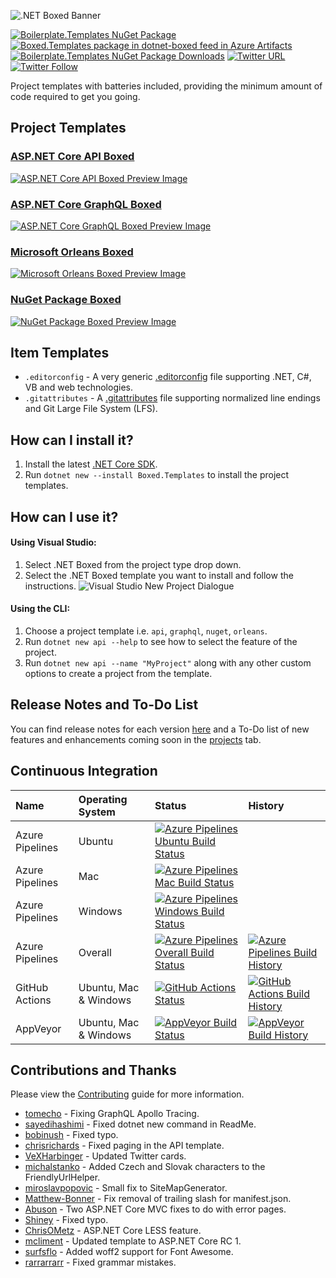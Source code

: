 ![.NET Boxed Banner](https://github.com/Dotnet-Boxed/Templates/blob/main/Images/Banner.png)

 [![Boilerplate.Templates NuGet Package](https://img.shields.io/nuget/v/Boxed.Templates.svg)](https://www.nuget.org/packages/Boxed.Templates/) [![Boxed.Templates package in dotnet-boxed feed in Azure Artifacts](https://feeds.dev.azure.com/dotnet-boxed/_apis/public/Packaging/Feeds/03bd56a4-9269-43f7-9f75-d82037c56a46/Packages/d253caa8-4749-4cc9-892d-1342497a439e/Badge)](https://dev.azure.com/dotnet-boxed/Templates/_packaging?_a=package&feed=03bd56a4-9269-43f7-9f75-d82037c56a46&package=d253caa8-4749-4cc9-892d-1342497a439e&preferRelease=true) [![Boilerplate.Templates NuGet Package Downloads](https://img.shields.io/nuget/dt/Boilerplate.Templates)](https://www.nuget.org/packages/Boilerplate.Templates) [![Twitter URL](https://img.shields.io/twitter/url/http/shields.io.svg?style=social)](https://twitter.com/RehanSaeedUK) [![Twitter Follow](https://img.shields.io/twitter/follow/rehansaeeduk.svg?style=social&label=Follow)](https://twitter.com/RehanSaeedUK)

Project templates with batteries included, providing the minimum amount of code required to get you going.

## Project Templates

### [ASP.NET Core API Boxed](https://github.com/Dotnet-Boxed/Templates/blob/main/Docs/API.md)
[![ASP.NET Core API Boxed Preview Image](https://github.com/Dotnet-Boxed/Templates/blob/main/Images/API-Preview.png)](https://github.com/Dotnet-Boxed/Templates/blob/main/Docs/API.md)

### [ASP.NET Core GraphQL Boxed](https://github.com/Dotnet-Boxed/Templates/blob/main/Docs/GraphQL.md)
[![ASP.NET Core GraphQL Boxed Preview Image](https://github.com/Dotnet-Boxed/Templates/blob/main/Images/GraphQL-Preview.png)](https://github.com/Dotnet-Boxed/Templates/blob/main/Docs/GraphQL.md)

### [Microsoft Orleans Boxed](https://github.com/Dotnet-Boxed/Templates/blob/main/Docs/Orleans.md)
[![Microsoft Orleans Boxed Preview Image](https://github.com/Dotnet-Boxed/Templates/blob/main/Images/Orleans-Preview.png)](https://github.com/Dotnet-Boxed/Templates/blob/main/Docs/Orleans.md)

### [NuGet Package Boxed](https://github.com/Dotnet-Boxed/Templates/blob/main/Docs/NuGet.md)
[![NuGet Package Boxed Preview Image](https://github.com/Dotnet-Boxed/Templates/blob/main/Images/NuGet-Preview.png)](https://github.com/Dotnet-Boxed/Templates/blob/main/Docs/NuGet.md)

## Item Templates

- `.editorconfig` - A very generic [.editorconfig](https://github.com/RehanSaeed/EditorConfig) file supporting .NET, C#, VB and web technologies.
- `.gitattributes` - A [.gitattributes](https://rehansaeed.com/gitattributes-best-practices/) file supporting normalized line endings and Git Large File System (LFS).

## How can I install it?

1. Install the latest [.NET Core SDK](https://dot.net).
2. Run `dotnet new --install Boxed.Templates` to install the project templates.

## How can I use it?

#### Using Visual Studio:
1. Select .NET Boxed from the project type drop down.
2. Select the .NET Boxed template you want to install and follow the instructions.
![Visual Studio New Project Dialogue](https://github.com/Dotnet-Boxed/Templates/blob/main/Images/VisualStudio-NewProject.png)

#### Using the CLI:
1. Choose a project template i.e. `api`, `graphql`, `nuget`, `orleans`.
2. Run `dotnet new api --help` to see how to select the feature of the project.
3. Run `dotnet new api --name "MyProject"` along with any other custom options to create a project from the template.

## Release Notes and To-Do List

You can find release notes for each version [here](https://github.com/Dotnet-Boxed/Templates/releases) and a To-Do list of new features and enhancements coming soon in the [projects](https://github.com/Dotnet-Boxed/Templates/projects) tab.

## Continuous Integration

| Name            | Operating System      | Status | History |
| :---            | :---                  | :---   | :---    |
| Azure Pipelines | Ubuntu                | [![Azure Pipelines Ubuntu Build Status](https://dev.azure.com/dotnet-boxed/Templates/_apis/build/status/Dotnet-Boxed.Templates?branchName=main&stageName=Build&jobName=Build&configuration=Build%20Linux)](https://dev.azure.com/dotnet-boxed/Templates/_build/latest?definitionId=2&branchName=main) | |
| Azure Pipelines | Mac                   | [![Azure Pipelines Mac Build Status](https://dev.azure.com/dotnet-boxed/Templates/_apis/build/status/Dotnet-Boxed.Templates?branchName=main&stageName=Build&jobName=Build&configuration=Build%20Mac)](https://dev.azure.com/dotnet-boxed/Templates/_build/latest?definitionId=2&branchName=main) | |
| Azure Pipelines | Windows               | [![Azure Pipelines Windows Build Status](https://dev.azure.com/dotnet-boxed/Templates/_apis/build/status/Dotnet-Boxed.Templates?branchName=main&stageName=Build&jobName=Build&configuration=Build%20Windows)](https://dev.azure.com/dotnet-boxed/Templates/_build/latest?definitionId=2&branchName=main) | |
| Azure Pipelines | Overall               | [![Azure Pipelines Overall Build Status](https://dev.azure.com/dotnet-boxed/Templates/_apis/build/status/Dotnet-Boxed.Templates?branchName=main)](https://dev.azure.com/dotnet-boxed/Templates/_build/latest?definitionId=2&branchName=main) | [![Azure Pipelines Build History](https://buildstats.info/azurepipelines/chart/dotnet-boxed/Templates/2?branch=main&includeBuildsFromPullRequest=false)](https://dev.azure.com/dotnet-boxed/Templates/_build/latest?definitionId=2&branchName=main) |
| GitHub Actions  | Ubuntu, Mac & Windows | [![GitHub Actions Status](https://github.com/Dotnet-Boxed/Templates/workflows/Build/badge.svg?branch=main)](https://github.com/Dotnet-Boxed/Templates/actions) | [![GitHub Actions Build History](https://buildstats.info/github/chart/Dotnet-Boxed/Templates?branch=main&includeBuildsFromPullRequest=false)](https://github.com/Dotnet-Boxed/Templates/actions) |
| AppVeyor        | Ubuntu, Mac & Windows | [![AppVeyor Build Status](https://ci.appveyor.com/api/projects/status/munmh9if4vfeqy62/branch/main?svg=true)](https://ci.appveyor.com/project/RehanSaeed/templates/branch/main) | [![AppVeyor Build History](https://buildstats.info/appveyor/chart/RehanSaeed/Templates?branch=main&includeBuildsFromPullRequest=false)](https://ci.appveyor.com/project/RehanSaeed/Templates) |

## Contributions and Thanks

Please view the [Contributing](/.github/CONTRIBUTING.md) guide for more information.

- [tomecho](https://github.com/tomecho) - Fixing GraphQL Apollo Tracing.
- [sayedihashimi](https://github.com/sayedihashimi) - Fixed dotnet new command in ReadMe.
- [bobinush](https://github.com/bobinush) - Fixed typo.
- [chrisrichards](https://github.com/chrisrichards) - Fixed paging in the API template.
- [VeXHarbinger](https://github.com/VeXHarbinger) - Updated Twitter cards.
- [michalstanko](https://github.com/michalstanko) - Added Czech and Slovak characters to the FriendlyUrlHelper.
- [miroslavpopovic](https://github.com/miroslavpopovic) - Small fix to SiteMapGenerator.
- [Matthew-Bonner](https://github.com/Matthew-Bonner) - Fix removal of trailing slash for manifest.json.
- [Abuson](https://github.com/abuson) - Two ASP.NET Core MVC fixes to do with error pages.
- [Shiney](https://github.com/Shiney) - Fixed typo.
- [ChrisOMetz](https://github.com/ChrisOMetz) - ASP.NET Core LESS feature.
- [mcliment](https://github.com/mcliment) - Updated template to ASP.NET Core RC 1.
- [surfsflo](https://github.com/surfsflo) - Added woff2 support for Font Awesome.
- [rarrarrarr](https://github.com/rarrarrarr) - Fixed grammar mistakes.
